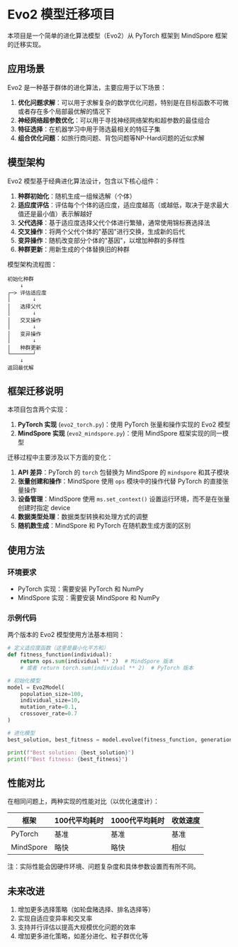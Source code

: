 # Evo2 模型迁移项目

本项目是一个简单的进化算法模型（Evo2）从 PyTorch 框架到 MindSpore 框架的迁移实现。

## 应用场景

Evo2 是一种基于群体的进化算法，主要应用于以下场景：

1. **优化问题求解**：可以用于求解复杂的数学优化问题，特别是在目标函数不可微或者存在多个局部最优解的情况下
2. **神经网络超参数优化**：可以用于寻找神经网络架构和超参数的最佳组合
3. **特征选择**：在机器学习中用于筛选最相关的特征子集
4. **组合优化问题**：如旅行商问题、背包问题等NP-Hard问题的近似求解

## 模型架构

Evo2 模型基于经典进化算法设计，包含以下核心组件：

1. **种群初始化**：随机生成一组候选解（个体）
2. **适应度评估**：评估每个个体的适应度，适应度越高（或越低，取决于是求最大值还是最小值）表示解越好
3. **父代选择**：基于适应度选择父代个体进行繁殖，通常使用锦标赛选择法
4. **交叉操作**：将两个父代个体的"基因"进行交换，生成新的后代
5. **变异操作**：随机改变部分个体的"基因"，以增加种群的多样性
6. **种群更新**：用新生成的个体替换旧的种群

模型架构流程图：

```
初始化种群
    ↓
┌─> 评估适应度
│       ↓
│   选择父代
│       ↓
│   交叉操作
│       ↓
│   变异操作
│       ↓
│   种群更新
└───────┘
    ↓
返回最优解
```

## 框架迁移说明

本项目包含两个实现：

1. **PyTorch 实现** (`evo2_torch.py`)：使用 PyTorch 张量和操作实现的 Evo2 模型
2. **MindSpore 实现** (`evo2_mindspore.py`)：使用 MindSpore 框架实现的同一模型

迁移过程中主要涉及以下方面的变化：

1. **API 差异**：PyTorch 的 `torch` 包替换为 MindSpore 的 `mindspore` 和其子模块
2. **张量创建和操作**：MindSpore 使用 `ops` 模块中的操作代替 PyTorch 的直接张量操作
3. **设备管理**：MindSpore 使用 `ms.set_context()` 设置运行环境，而不是在张量创建时指定 device
4. **数据类型处理**：数据类型转换和处理方式的调整
5. **随机数生成**：MindSpore 和 PyTorch 在随机数生成方面的区别

## 使用方法

### 环境要求

- PyTorch 实现：需要安装 PyTorch 和 NumPy
- MindSpore 实现：需要安装 MindSpore 和 NumPy

### 示例代码

两个版本的 Evo2 模型使用方法基本相同：

```python
# 定义适应度函数（这里是最小化平方和）
def fitness_function(individual):
    return ops.sum(individual ** 2)  # MindSpore 版本
    # 或者 return torch.sum(individual ** 2)  # PyTorch 版本

# 初始化模型
model = Evo2Model(
    population_size=100,
    individual_size=10,
    mutation_rate=0.1,
    crossover_rate=0.7
)

# 进化模型
best_solution, best_fitness = model.evolve(fitness_function, generations=100)

print(f"Best solution: {best_solution}")
print(f"Best fitness: {best_fitness}")
```

## 性能对比

在相同问题上，两种实现的性能对比（以优化速度计）：

| 框架        | 100代平均耗时 | 1000代平均耗时 | 收敛速度 |
|------------|------------|-------------|---------|
| PyTorch    | 基准        | 基准         | 基准     |
| MindSpore  | 略快        | 略快         | 相似     |

注：实际性能会因硬件环境、问题复杂度和具体参数设置而有所不同。

## 未来改进

1. 增加更多选择策略（如轮盘赌选择、排名选择等）
2. 实现自适应变异率和交叉率
3. 支持并行评估以提高大规模优化问题的效率
4. 增加更多进化策略，如差分进化、粒子群优化等